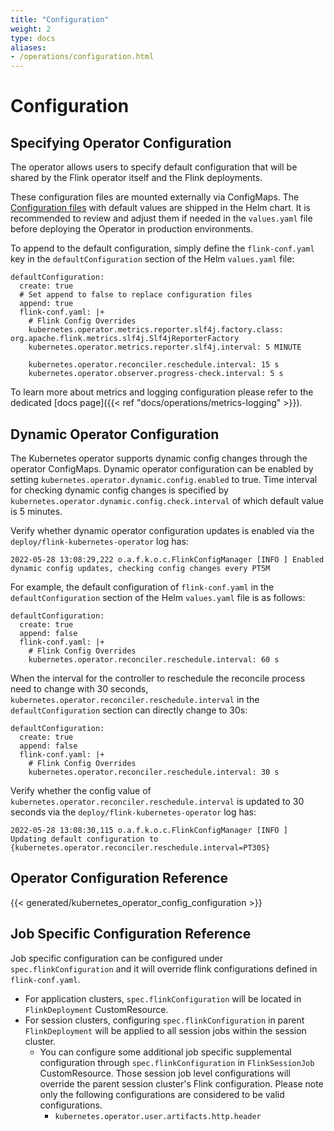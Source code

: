 ```yaml
---
title: "Configuration"
weight: 2
type: docs
aliases:
- /operations/configuration.html
---
```

<!--
Licensed to the Apache Software Foundation (ASF) under one
or more contributor license agreements.  See the NOTICE file
distributed with this work for additional information
regarding copyright ownership.  The ASF licenses this file
to you under the Apache License, Version 2.0 (the
"License"); you may not use this file except in compliance
with the License.  You may obtain a copy of the License at

  http://www.apache.org/licenses/LICENSE-2.0

Unless required by applicable law or agreed to in writing,
software distributed under the License is distributed on an
"AS IS" BASIS, WITHOUT WARRANTIES OR CONDITIONS OF ANY
KIND, either express or implied.  See the License for the
specific language governing permissions and limitations
under the License.
-->

# Configuration

## Specifying Operator Configuration

The operator allows users to specify default configuration that will be shared by the Flink operator itself and the Flink deployments.

These configuration files are mounted externally via ConfigMaps. The [Configuration files](https://github.com/apache/flink-kubernetes-operator/tree/main/helm/flink-kubernetes-operator/conf) with default values are shipped in the Helm chart. It is recommended to review and adjust them if needed in the `values.yaml` file before deploying the Operator in production environments.

To append to the default configuration, simply define the `flink-conf.yaml` key in the `defaultConfiguration` section of the Helm `values.yaml` file:

```
defaultConfiguration:
  create: true
  # Set append to false to replace configuration files
  append: true
  flink-conf.yaml: |+
    # Flink Config Overrides
    kubernetes.operator.metrics.reporter.slf4j.factory.class: org.apache.flink.metrics.slf4j.Slf4jReporterFactory
    kubernetes.operator.metrics.reporter.slf4j.interval: 5 MINUTE

    kubernetes.operator.reconciler.reschedule.interval: 15 s
    kubernetes.operator.observer.progress-check.interval: 5 s
```

To learn more about metrics and logging configuration please refer to the dedicated [docs page]({{< ref "docs/operations/metrics-logging" >}}).

## Dynamic Operator Configuration

The Kubernetes operator supports dynamic config changes through the operator ConfigMaps. Dynamic operator configuration can be enabled by setting `kubernetes.operator.dynamic.config.enabled`  to true. Time interval for checking dynamic config changes is specified by `kubernetes.operator.dynamic.config.check.interval` of which default value is 5 minutes. 

Verify whether dynamic operator configuration updates is enabled via the `deploy/flink-kubernetes-operator` log has:

```
2022-05-28 13:08:29,222 o.a.f.k.o.c.FlinkConfigManager [INFO ] Enabled dynamic config updates, checking config changes every PT5M
```

For example, the default configuration of `flink-conf.yaml` in the `defaultConfiguration` section of the Helm `values.yaml` file is as follows:

```
defaultConfiguration:
  create: true
  append: false
  flink-conf.yaml: |+
    # Flink Config Overrides
    kubernetes.operator.reconciler.reschedule.interval: 60 s
```

When the interval for the controller to reschedule the reconcile process need to change with 30 seconds, `kubernetes.operator.reconciler.reschedule.interval` in the `defaultConfiguration` section can directly change to 30s:

```
defaultConfiguration:
  create: true
  append: false
  flink-conf.yaml: |+
    # Flink Config Overrides
    kubernetes.operator.reconciler.reschedule.interval: 30 s
```

Verify whether the config value of `kubernetes.operator.reconciler.reschedule.interval` is updated to 30 seconds via the `deploy/flink-kubernetes-operator` log has:

```text
2022-05-28 13:08:30,115 o.a.f.k.o.c.FlinkConfigManager [INFO ] Updating default configuration to {kubernetes.operator.reconciler.reschedule.interval=PT30S}
```

## Operator Configuration Reference

{{< generated/kubernetes_operator_config_configuration >}}

## Job Specific Configuration Reference

Job specific configuration can be configured under `spec.flinkConfiguration` and it will override flink configurations defined in `flink-conf.yaml`.

- For application clusters, `spec.flinkConfiguration` will be located in `FlinkDeployment` CustomResource.
- For session clusters, configuring `spec.flinkConfiguration` in parent `FlinkDeployment` will be applied to all session jobs within the session cluster.
  - You can configure some additional job specific supplemental configuration through `spec.flinkConfiguration` in `FlinkSessionJob` CustomResource. 
  Those session job level configurations will override the parent session cluster's Flink configuration. Please note only the following configurations are considered to be valid configurations.
    - `kubernetes.operator.user.artifacts.http.header`
